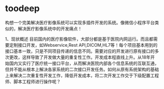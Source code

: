 # toodeep
构想一个完美解决医疗影像系统可以实现多插件开发的系统。像微信小程序平台类似的，解决医疗影像系统中的开发痛点！

1、现状概述
  目前国内的医疗影像软件，大部分都是基于医院内网运行。而且都需要定制接口开发，如Webservice,Rest API,DICOM,HL7等！每个项目基本用到的接口基本一致，只是不同项目传递的信息不同。需要对应的开发进行原有接口的多次更改，这样导致了开发做大量的重复性工作。开发成本程直线上升。从18年开始国内又实行了医疗统一接口平台，从而解决医院内部各个信息系统的互联互通，但并不能从根本上解决各家系统的二次接口开发任务。如何从原有系统架构的基础上来解决二次重复性开发工作，降低开发成本，将二次开发工作交于下级配置工程师、脚本工程师进行操作呢？
